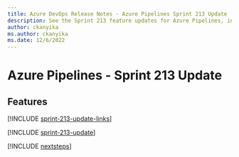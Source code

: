 ```yaml
---
title: Azure DevOps Release Notes - Azure Pipelines Sprint 213 Update
description: See the Sprint 213 feature updates for Azure Pipelines, including next steps.
author: ckanyika
ms.author: ckanyika
ms.date: 12/6/2022
---
```


# Azure Pipelines - Sprint 213 Update

## Features

[!INCLUDE [sprint-213-update-links](../includes/pipelines/sprint-213-update-links.md)]

[!INCLUDE [sprint-213-update](../includes/pipelines/sprint-213-update.md)]

[!INCLUDE [nextsteps](../includes/nextsteps.md)]